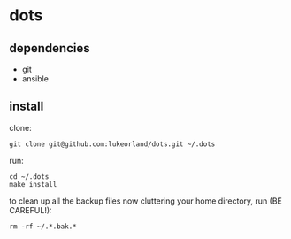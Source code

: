 # dots

## dependencies

- git
- ansible

## install

clone:

    git clone git@github.com:lukeorland/dots.git ~/.dots

run:

    cd ~/.dots
    make install

to clean up all the backup files now cluttering your home directory, run
(BE CAREFUL!):

    rm -rf ~/.*.bak.*
